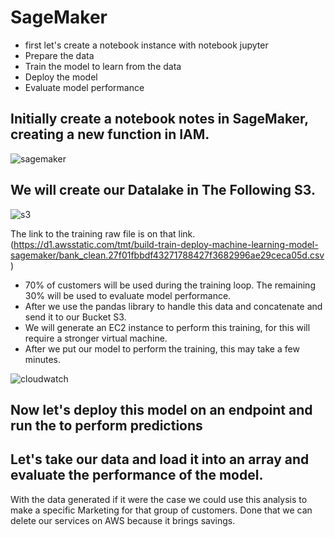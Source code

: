 # SageMaker

* first let's create a notebook instance with notebook jupyter
* Prepare the data
* Train the model to learn from the data
* Deploy the model
* Evaluate model performance

## Initially create a notebook notes in SageMaker, creating a new function in IAM.
![sagemaker](https://user-images.githubusercontent.com/78814110/129970746-6a69a038-4335-41c6-a9d9-6d281c6faf0f.jpg)

## We will create our Datalake in The Following S3.
![s3](https://user-images.githubusercontent.com/78814110/129970857-71a058fd-2100-47ec-b627-03100326788b.jpg)

The link to the training raw file is on that link.
(https://d1.awsstatic.com/tmt/build-train-deploy-machine-learning-model-sagemaker/bank_clean.27f01fbbdf43271788427f3682996ae29ceca05d.csv)

* 70% of customers will be used during the training loop. The remaining 30% will be used to evaluate model performance.
* After we use the pandas library to handle this data and concatenate and send it to our Bucket S3.
* We will generate an EC2 instance to perform this training, for this will require a stronger virtual machine.
* After we put our model to perform the training, this may take a few minutes.

![cloudwatch](https://user-images.githubusercontent.com/78814110/129971808-12e7f903-bfa8-48f1-a465-3ceb23373d2a.jpg)


## Now let's deploy this model on an endpoint and run the to perform predictions
## Let's take our data and load it into an array and evaluate the performance of the model.

With the data generated if it were the case we could use this analysis to make a specific Marketing for that group of customers.
Done that we can delete our services on AWS because it brings savings.


